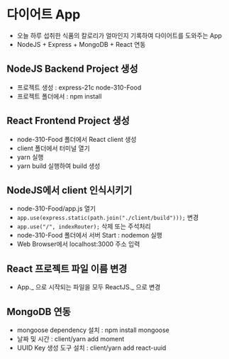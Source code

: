 # 다이어트 App

- 오늘 하루 섭취한 식품의 칼로리가 얼마인지 기록하여 다이어트를 도와주는 App
- NodeJS + Express + MongoDB + React 연동

## NodeJS Backend Project 생성

- 프로젝트 생성 : express-21c node-310-Food
- 프로젝트 폴더에서 : npm install

## React Frontend Project 생성

- node-310-Food 폴더에서 React client 생성
- client 폴더에서 터미널 열기
- yarn 실행
- yarn build 실행하여 build 생성

## NodeJS에서 client 인식시키기

- node-310-Food/app.js 열기
- `app.use(express.static(path.join("./client/build")));` 변경
- `app.use("/", indexRouter);` 삭제 또는 주석처리
- node-310-Food 폴더에서 서버 Start : nodemon 실행
- Web Browser에서 localhost:3000 주소 입력

## React 프로젝트 파일 이름 변경

- App._ 으로 시작되는 파일을 모두 ReactJS._ 으로 변경

## MongoDB 연동

- mongoose dependency 설치 : npm install mongoose
- 날짜 및 시간 : client/yarn add moment
- UUID Key 생성 도구 설치 : client/yarn add react-uuid
